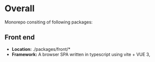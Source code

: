# Overall

Monorepo consiting of following packages:

## Front end

-   **Location:** ./packages/front/\*
-   **Framework:** A browser SPA written in typescript using vite + VUE 3, <script setup lang="ts"> and Pinia stores.
-   **Code guidelines:**
    -   Composite components (such as ./src/components/Flow/ and ./scr/components/CoreDB/), are made up of several VUE
        components. Do not emit events back to parent components, but modify provided reactive properties or associated
        pinia store.
    -   Connection to backend is done using ./src/components/CoreDB
        -   Set API: set(...), patch(...)
        -   Get API: onSet(...), onPatch(...)
-   **File structure:**
    -   **Root:** ./packages/front/
        -   **src/components/:**
        -   **src/components/flow/:** Composite component implementing a node based development environment.
        -   **src/components/CoreDB/:** Composite component to connect to the backend.

## Back end

-   **Location:** ./packages/back/\*
-   **Framework:** NodeJS project using "ws" websockets
-   Provides the CoreDB:
    -   set(...): Sets a
    -   Pricipples:
    -   Examples:
        -   db.set("182763", {type: "user", userId: 1, name:"Jan Johansen" })

## Common

-   **Location:** ./packages/common/\*
-   **Framework:** ES modules to be used on both NodeJS and Browser. **Types:** ./src/types.ts
